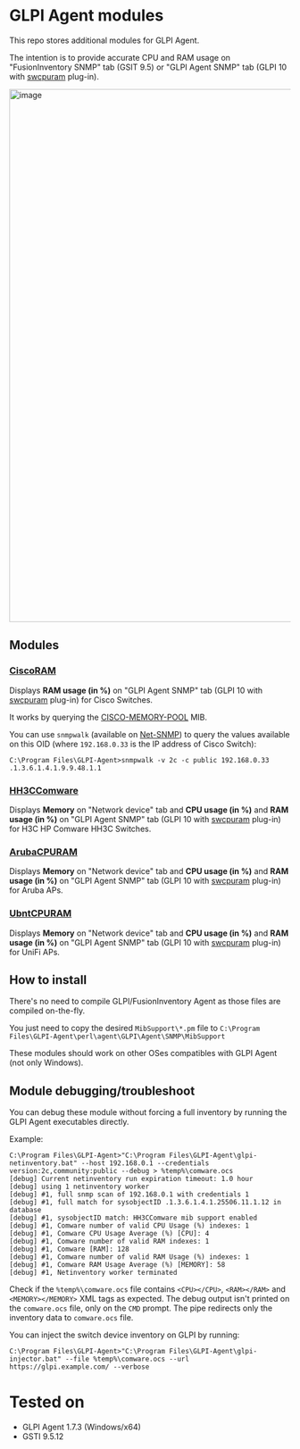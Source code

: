 # GLPI Agent modules

This repo stores additional modules for GLPI Agent.

The intention is to provide accurate CPU and RAM usage on "FusionInventory SNMP" tab (GSIT 9.5) or "GLPI Agent SNMP" tab (GLPI 10 with [swcpuram](https://github.com/eduardomozart/swcpuram) plug-in).

<img width="955" alt="image" src="https://github.com/eduardomozart/ScriptUtil/assets/2974895/d16776cb-7134-4698-ae47-1ddc6a1a13ee">

## Modules

### [CiscoRAM](MibSupport/CiscoRAM.pm)

Displays **RAM usage (in %)** on "GLPI Agent SNMP" tab (GLPI 10 with [swcpuram](https://github.com/eduardomozart/swcpuram) plug-in) for Cisco Switches.

It works by querying the [CISCO-MEMORY-POOL](https://oidref.com/1.3.6.1.4.1.9.9.48.1.1) MIB.

You can use ``snmpwalk`` (available on [Net-SNMP](https://github.com/bvanassche/net-snmp-binaries/blob/main/net-snmp-5.9.3-1.x64.exe)) to query the values available on this OID (where ``192.168.0.33`` is the IP address of Cisco Switch):

```
C:\Program Files\GLPI-Agent>snmpwalk -v 2c -c public 192.168.0.33 .1.3.6.1.4.1.9.9.48.1.1
```

### [HH3CComware](MibSupport/H3CComware.pm)

Displays **Memory** on "Network device" tab and **CPU usage (in %)** and **RAM usage (in %)** on "GLPI Agent SNMP" tab (GLPI 10 with [swcpuram](https://github.com/eduardomozart/swcpuram) plug-in) for H3C HP Comware HH3C Switches.

### [ArubaCPURAM](MibSupport/ArubaCPURAM.pm)

Displays **Memory** on "Network device" tab and **CPU usage (in %)** and **RAM usage (in %)** on "GLPI Agent SNMP" tab (GLPI 10 with [swcpuram](https://github.com/eduardomozart/swcpuram) plug-in) for Aruba APs.

### [UbntCPURAM](MibSupport/UbntCPURAM.pm)

Displays **Memory** on "Network device" tab and **CPU usage (in %)** and **RAM usage (in %)** on "GLPI Agent SNMP" tab (GLPI 10 with [swcpuram](https://github.com/eduardomozart/swcpuram) plug-in) for UniFi APs.

## How to install

There's no need to compile GLPI/FusionInventory Agent as those files are compiled on-the-fly.

You just need to copy the desired ``MibSupport\*.pm`` file to ``C:\Program Files\GLPI-Agent\perl\agent\GLPI\Agent\SNMP\MibSupport``

These modules should work on other OSes compatibles with GLPI Agent (not only Windows).

## Module debugging/troubleshoot

You can debug these module without forcing a full inventory by running the GLPI Agent executables directly.

Example:

```
C:\Program Files\GLPI-Agent>"C:\Program Files\GLPI-Agent\glpi-netinventory.bat" --host 192.168.0.1 --credentials version:2c,community:public --debug > %temp%\comware.ocs
[debug] Current netinventory run expiration timeout: 1.0 hour
[debug] using 1 netinventory worker
[debug] #1, full snmp scan of 192.168.0.1 with credentials 1
[debug] #1, full match for sysobjectID .1.3.6.1.4.1.25506.11.1.12 in database
[debug] #1, sysobjectID match: HH3CComware mib support enabled
[debug] #1, Comware number of valid CPU Usage (%) indexes: 1
[debug] #1, Comware CPU Usage Average (%) [CPU]: 4
[debug] #1, Comware number of valid RAM indexes: 1
[debug] #1, Comware [RAM]: 128
[debug] #1, Comware number of valid RAM Usage (%) indexes: 1
[debug] #1, Comware RAM Usage Average (%) [MEMORY]: 58
[debug] #1, Netinventory worker terminated

```

Check if the ``%temp%\comware.ocs`` file contains ``<CPU></CPU>``, ``<RAM></RAM>`` and ``<MEMORY></MEMORY>`` XML tags as expected. The debug output isn't printed on the ``comware.ocs`` file, only on the ``CMD`` prompt. The pipe redirects only the inventory data to ``comware.ocs`` file.

You can inject the switch device inventory on GLPI by running:

```
C:\Program Files\GLPI-Agent>"C:\Program Files\GLPI-Agent\glpi-injector.bat" --file %temp%\comware.ocs --url https://glpi.example.com/ --verbose
```

# Tested on

  * GLPI Agent 1.7.3 (Windows/x64)
  * GSTI 9.5.12
    
